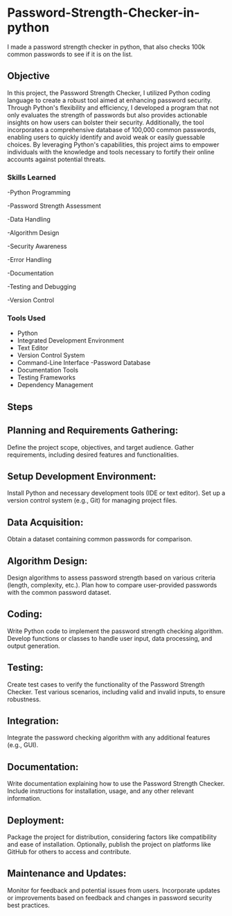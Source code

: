 # Password-Strength-Checker-in-python
I made a password strength checker in python, that also checks 100k common passwords to see if it is on the list. 


## Objective


In this project, the Password Strength Checker, I utilized Python coding language to create a robust tool aimed at enhancing password security. Through Python's flexibility and efficiency, I developed a program that not only evaluates the strength of passwords but also provides actionable insights on how users can bolster their security. Additionally, the tool incorporates a comprehensive database of 100,000 common passwords, enabling users to quickly identify and avoid weak or easily guessable choices. By leveraging Python's capabilities, this project aims to empower individuals with the knowledge and tools necessary to fortify their online accounts against potential threats.

### Skills Learned

-Python Programming

-Password Strength Assessment

-Data Handling

-Algorithm Design

-Security Awareness

-Error Handling

-Documentation

-Testing and Debugging

-Version Control



### Tools Used



- Python
- Integrated Development Environment
- Text Editor
- Version Control System 
- Command-Line Interface 
-Password Database
- Documentation Tools
- Testing Frameworks
- Dependency Management 

## Steps

## Planning and Requirements Gathering:

Define the project scope, objectives, and target audience.
Gather requirements, including desired features and functionalities.
## Setup Development Environment:

Install Python and necessary development tools (IDE or text editor).
Set up a version control system (e.g., Git) for managing project files.
## Data Acquisition:

Obtain a dataset containing common passwords for comparison.
## Algorithm Design:

Design algorithms to assess password strength based on various criteria (length, complexity, etc.).
Plan how to compare user-provided passwords with the common password dataset.
## Coding:

Write Python code to implement the password strength checking algorithm.
Develop functions or classes to handle user input, data processing, and output generation.
## Testing:

Create test cases to verify the functionality of the Password Strength Checker.
Test various scenarios, including valid and invalid inputs, to ensure robustness.
## Integration:

Integrate the password checking algorithm with any additional features (e.g., GUI).

## Documentation:

Write documentation explaining how to use the Password Strength Checker.
Include instructions for installation, usage, and any other relevant information.
## Deployment:

Package the project for distribution, considering factors like compatibility and ease of installation.
Optionally, publish the project on platforms like GitHub for others to access and contribute.
## Maintenance and Updates:

Monitor for feedback and potential issues from users.
Incorporate updates or improvements based on feedback and changes in password security best practices.

